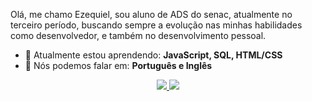 
Olá, me chamo Ezequiel, sou aluno de ADS do senac, atualmente no terceiro período, buscando sempre a evolução nas minhas habilidades como desenvolvedor, e também no desenvolvimento pessoal.
- 🚀 Atualmente estou aprendendo: <strong>JavaScript, SQL, HTML/CSS</strong> 
- 📣 Nós podemos falar em: <strong>Português e Inglês</strong>

<div align="center">

<a href="mailto:ezequiellsouzaa13@gmail.com" alt="Gmail">
  <img src="https://img.shields.io/badge/-Gmail-FF0000?style=flat-square&labelColor=FF0000&logo=gmail&logoColor=white">
</a>


  <a href="https://www.linkedin.com/in/ezequiel-borges-a83a1130a/" alt="Linkedin">
    <img src="https://img.shields.io/badge/-Linkedin-0e76a8?style=flat-square&logo=Linkedin&logoColor=white&link=https://www.linkedin.com/in/ezequiel-borges-a83a1130a/"/></a>



